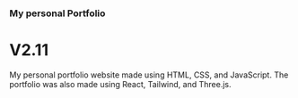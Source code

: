 ### My personal Portfolio
# V2.11
My personal portfolio website made using HTML, CSS, and JavaScript. The portfolio was also made using React, Tailwind, and Three.js.